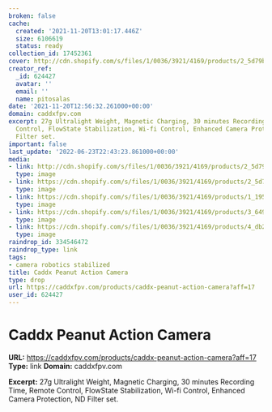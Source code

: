 ```yaml
---
broken: false
cache:
  created: '2021-11-20T13:01:17.446Z'
  size: 6106619
  status: ready
collection_id: 17452361
cover: http://cdn.shopify.com/s/files/1/0036/3921/4169/products/2_5d79b8d3-d420-4b0d-af06-713da7bab84a_grande.jpg?v=1632316163
creator_ref:
  _id: 624427
  avatar: ''
  email: ''
  name: pitosalas
date: '2021-11-20T12:56:32.261000+00:00'
domain: caddxfpv.com
excerpt: 27g Ultralight Weight, Magnetic Charging, 30 minutes Recording Time, Remote
  Control, FlowState Stabilization, Wi-fi Control, Enhanced Camera Protection, ND
  Filter set.
important: false
last_update: '2022-06-23T22:43:23.861000+00:00'
media:
- link: http://cdn.shopify.com/s/files/1/0036/3921/4169/products/2_5d79b8d3-d420-4b0d-af06-713da7bab84a_grande.jpg?v=1632316163
  type: image
- link: https://cdn.shopify.com/s/files/1/0036/3921/4169/products/2_5d79b8d3-d420-4b0d-af06-713da7bab84a_2000x.jpg?v=1632316163
  type: image
- link: https://cdn.shopify.com/s/files/1/0036/3921/4169/products/1_1954bb92-d25d-4087-8cd3-91cd329eea23_2000x.jpg?v=1632316133
  type: image
- link: https://cdn.shopify.com/s/files/1/0036/3921/4169/products/3_649c211b-4613-40f1-8be4-3f78cd823afa_2000x.jpg?v=1632316145
  type: image
- link: https://cdn.shopify.com/s/files/1/0036/3921/4169/products/4_db273837-c382-4d14-b47e-851f0649e804_2000x.jpg?v=1632316157
  type: image
raindrop_id: 334546472
raindrop_type: link
tags:
- camera robotics stabilized
title: Caddx Peanut Action Camera
type: drop
url: https://caddxfpv.com/products/caddx-peanut-action-camera?aff=17
user_id: 624427
---
```


# Caddx Peanut Action Camera

**URL:** https://caddxfpv.com/products/caddx-peanut-action-camera?aff=17
**Type:** link
**Domain:** caddxfpv.com

**Excerpt:** 27g Ultralight Weight, Magnetic Charging, 30 minutes Recording Time, Remote Control, FlowState Stabilization, Wi-fi Control, Enhanced Camera Protection, ND Filter set.
